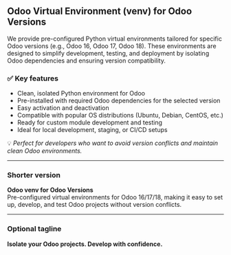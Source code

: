 ## Odoo Virtual Environment (venv) for Odoo Versions

We provide pre-configured Python virtual environments tailored for specific Odoo versions (e.g., Odoo 16, Odoo 17, Odoo 18). These environments are designed to simplify development, testing, and deployment by isolating Odoo dependencies and ensuring version compatibility.

### ✅ Key features
- Clean, isolated Python environment for Odoo
- Pre-installed with required Odoo dependencies for the selected version
- Easy activation and deactivation
- Compatible with popular OS distributions (Ubuntu, Debian, CentOS, etc.)
- Ready for custom module development and testing
- Ideal for local development, staging, or CI/CD setups

💡 *Perfect for developers who want to avoid version conflicts and maintain clean Odoo environments.*

---

### Shorter version

**Odoo venv for Odoo Versions**  
Pre-configured virtual environments for Odoo 16/17/18, making it easy to set up, develop, and test Odoo projects without version conflicts.

---

### Optional tagline

**Isolate your Odoo projects. Develop with confidence.**
